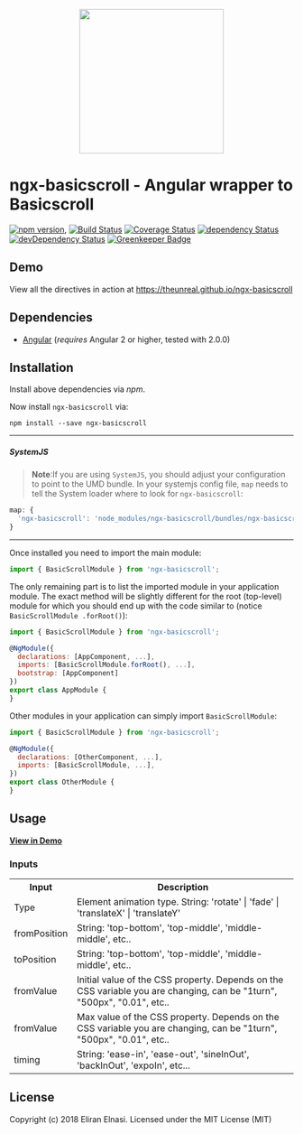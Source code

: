 <p align="center">
  <img height="256px" width="256px" style="text-align: center;" src="https://cdn.rawgit.com/theunreal/ngx-basicscroll/master/demo/src/assets/logo.svg">
</p>

# ngx-basicscroll - Angular wrapper to Basicscroll

[![npm version](https://badge.fury.io/js/ngx-basicscroll.svg)](https://badge.fury.io/js/ngx-basicscroll),
[![Build Status](https://travis-ci.org/theunreal/ngx-basicscroll.svg?branch=master)](https://travis-ci.org/theunreal/ngx-basicscroll)
[![Coverage Status](https://coveralls.io/repos/github/theunreal/ngx-basicscroll/badge.svg?branch=master)](https://coveralls.io/github/theunreal/ngx-basicscroll?branch=master)
[![dependency Status](https://david-dm.org/theunreal/ngx-basicscroll/status.svg)](https://david-dm.org/theunreal/ngx-basicscroll)
[![devDependency Status](https://david-dm.org/theunreal/ngx-basicscroll/dev-status.svg?branch=master)](https://david-dm.org/theunreal/ngx-basicscroll#info=devDependencies)
[![Greenkeeper Badge](https://badges.greenkeeper.io/theunreal/ngx-basicscroll.svg)](https://greenkeeper.io/)

## Demo

View all the directives in action at https://theunreal.github.io/ngx-basicscroll

## Dependencies
* [Angular](https://angular.io) (*requires* Angular 2 or higher, tested with 2.0.0)

## Installation
Install above dependencies via *npm*. 

Now install `ngx-basicscroll` via:
```shell
npm install --save ngx-basicscroll
```

---
##### SystemJS
>**Note**:If you are using `SystemJS`, you should adjust your configuration to point to the UMD bundle.
In your systemjs config file, `map` needs to tell the System loader where to look for `ngx-basicscroll`:
```js
map: {
  'ngx-basicscroll': 'node_modules/ngx-basicscroll/bundles/ngx-basicscroll.umd.js',
}
```
---

Once installed you need to import the main module:
```js
import { BasicScrollModule } from 'ngx-basicscroll';
```
The only remaining part is to list the imported module in your application module. The exact method will be slightly
different for the root (top-level) module for which you should end up with the code similar to (notice ` BasicScrollModule .forRoot()`):
```js
import { BasicScrollModule } from 'ngx-basicscroll';

@NgModule({
  declarations: [AppComponent, ...],
  imports: [BasicScrollModule.forRoot(), ...],  
  bootstrap: [AppComponent]
})
export class AppModule {
}
```

Other modules in your application can simply import ` BasicScrollModule `:

```js
import { BasicScrollModule } from 'ngx-basicscroll';

@NgModule({
  declarations: [OtherComponent, ...],
  imports: [BasicScrollModule, ...], 
})
export class OtherModule {
}
```

## Usage

<a href="https://theunreal.github.io/ngx-basicscroll/home" target="_blank"><b>View in Demo</b></a>

### Inputs

<table>
<tr>
<th>Input</th><th>Description</th>
</tr>
<td>Type</td>
<td>Element animation type. String: 'rotate' | 'fade' | 'translateX' | 'translateY'</td>
<tr>
  <td>fromPosition</td>
  <td>String: 'top-bottom', 'top-middle', 'middle-middle', etc..</td>
</tr>
<tr>
  <td>toPosition</td>
  <td>String: 'top-bottom', 'top-middle', 'middle-middle', etc..</td>
</tr>
<tr>
  <td>fromValue</td>
  <td>Initial value of the CSS property. Depends on the CSS variable you are changing, can be "1turn", "500px", "0.01", etc..</td>
</tr>
<tr>
  <td>fromValue</td>
  <td>Max value of the CSS property. Depends on the CSS variable you are changing, can be "1turn", "500px", "0.01", etc..</td>
</tr>
  <tr>
    <td>timing</td>
    <td>String: 'ease-in', 'ease-out', 'sineInOut', 'backInOut', 'expoIn', etc...</td>
  </tr>
</table>



## License

Copyright (c) 2018 Eliran Elnasi. Licensed under the MIT License (MIT)

